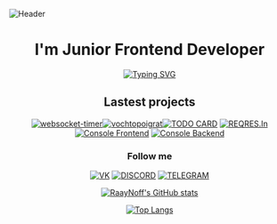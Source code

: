![Header](https://github.com/RaayNoff/RaayNoff/blob/main/assets/header.gif?raw=true)

<h1 align="center">I'm Junior Frontend Developer</h1>

<div align="center">

[![Typing SVG](https://readme-typing-svg.herokuapp.com?color=%ffffff&lines=Interested+in+web+development)](https://git.io/typing-svg)

</div>

<h2 align="center">Lastest projects</h2>
<section align="center">

[![websocket-timer](https://github-readme-stats.vercel.app/api/pin/?username=raaynoff&repo=WebSocket-Timer&theme=blueberry&show_owner=true)](https://github.com/RaayNoff/WebSocket-Timer)[![vochtopoigrat](https://github-readme-stats.vercel.app/api/pin/?username=raaynoff&repo=vochtopoigrat&theme=blueberry&show_owner=true)](https://github.com/RaayNoff/vochtopoigrat)[![TODO CARD](https://github-readme-stats.vercel.app/api/pin/?username=raaynoff&repo=todo__list&theme=blueberry&show_owner=true)](https://github.com/RaayNoff/todo__list) [![REQRES.In](https://github-readme-stats.vercel.app/api/pin/?username=raaynoff&repo=reqres.in&theme=blueberry&show_owner=true)](https://github.com/RaayNoff/reqres.in) [![Console Frontend](https://github-readme-stats.vercel.app/api/pin/?username=raaynoff&repo=console-frontend&theme=blueberry&show_owner=true)](https://github.com/RaayNoff/console-frontend)
[![Console Backend](https://github-readme-stats.vercel.app/api/pin/?username=raaynoff&repo=console-backend&theme=blueberry&show_owner=true)](https://github.com/RaayNoff/console-backend)

</section>

<h3 align="center">Follow me</h3>
<section align="center">

[![VK](https://img.shields.io/badge/vkontakte-29293e?style=for-the-badge&logo=vk&logoColor=0077FF)](https://vk.com/dmitryoks) [![DISCORD](https://img.shields.io/badge/DISCORD-29293e?style=for-the-badge&logo=discord)](https://discordapp.com/users/210826819333521414) [![TELEGRAM](https://img.shields.io/badge/TELEGRAM-29293e?style=for-the-badge&logo=telegram)](https://t.me/raaaynoff)

</section>

<section align="center">

[![RaayNoff's GitHub stats](https://github-readme-stats.vercel.app/api?username=raaynoff&show_icons=true&theme=blueberry)](https://github.com/RaayNoff)

[![Top Langs](https://github-readme-stats.vercel.app/api/top-langs/?username=RaayNoff&layout=compact&theme=blueberry)](https://github.com/RaayNoff)

</section>
